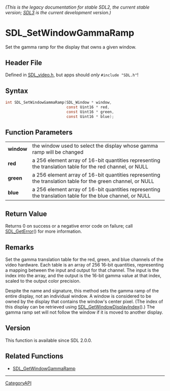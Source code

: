 ###### (This is the legacy documentation for stable SDL2, the current stable version; [SDL3](https://wiki.libsdl.org/SDL3/) is the current development version.)
# SDL_SetWindowGammaRamp

Set the gamma ramp for the display that owns a given window.

## Header File

Defined in [SDL_video.h](https://github.com/libsdl-org/SDL/blob/SDL2/include/SDL_video.h), but apps should _only_ `#include "SDL.h"`!

## Syntax

```c
int SDL_SetWindowGammaRamp(SDL_Window * window,
                           const Uint16 * red,
                           const Uint16 * green,
                           const Uint16 * blue);

```

## Function Parameters

|                |                                                                                                            |
| -------------- | ---------------------------------------------------------------------------------------------------------- |
| **window**     | the window used to select the display whose gamma ramp will be changed                                     |
| **red**        | a 256 element array of 16-bit quantities representing the translation table for the red channel, or NULL   |
| **green**      | a 256 element array of 16-bit quantities representing the translation table for the green channel, or NULL |
| **blue**       | a 256 element array of 16-bit quantities representing the translation table for the blue channel, or NULL  |

## Return Value

Returns 0 on success or a negative error code on failure; call
[SDL_GetError](SDL_GetError)() for more information.

## Remarks

Set the gamma translation table for the red, green, and blue channels of
the video hardware. Each table is an array of 256 16-bit quantities,
representing a mapping between the input and output for that channel. The
input is the index into the array, and the output is the 16-bit gamma value
at that index, scaled to the output color precision.

Despite the name and signature, this method sets the gamma ramp of the
entire display, not an individual window. A window is considered to be
owned by the display that contains the window's center pixel. (The index of
this display can be retrieved using
[SDL_GetWindowDisplayIndex](SDL_GetWindowDisplayIndex)().) The gamma ramp
set will not follow the window if it is moved to another display.

## Version

This function is available since SDL 2.0.0.

## Related Functions

* [SDL_GetWindowGammaRamp](SDL_GetWindowGammaRamp)

----
[CategoryAPI](CategoryAPI)

